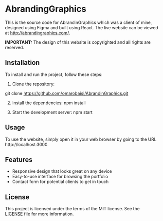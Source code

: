 # AbrandingGraphics

This is the source code for AbrandinGraphics which was a client of mine, designed using Figma and built using React. The live website can be viewed at http://abrandingraphics.com/.

**IMPORTANT:** The design of this website is copyrighted and all rights are reserved.

## Installation

To install and run the project, follow these steps:

1. Clone the repository:

git clone https://github.com/omarobaisi/AbrandinGraphics.git

2. Install the dependencies:
npm install

3. Start the development server:
npm start

## Usage

To use the website, simply open it in your web browser by going to the URL http://localhost:3000.

## Features

- Responsive design that looks great on any device
- Easy-to-use interface for browsing the portfolio
- Contact form for potential clients to get in touch

## License

This project is licensed under the terms of the MIT license. See the [LICENSE](LICENSE) file for more information.
